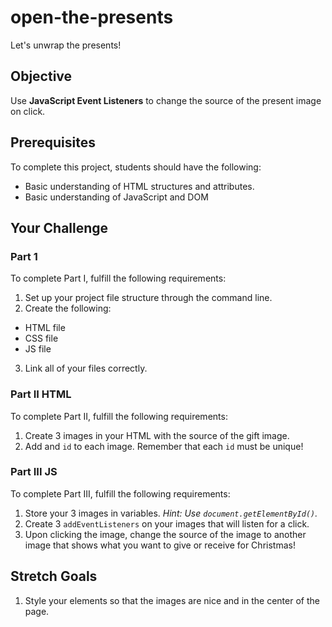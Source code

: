 # open-the-presents

Let's unwrap the presents!

## Objective

Use **JavaScript Event Listeners** to change the source of the present image on click.

## Prerequisites

To complete this project, students should have the following:
* Basic understanding of HTML structures and attributes.
* Basic understanding of JavaScript and DOM

## Your Challenge

### Part 1

To complete Part I, fulfill the following requirements:
1. Set up your project file structure through the command line.
2. Create the following:
* HTML file
* CSS file
* JS file
3. Link all of your files correctly.

### Part II HTML

To complete Part II, fulfill the following requirements:

1. Create 3 images in your HTML with the source of the gift image.
2. Add and ```id``` to each image. Remember that each ```id``` must be unique!

### Part III JS

To complete Part III, fulfill the following requirements:

1. Store your 3 images in variables. *Hint: Use ```document.getElementById()```.*
2. Create 3 ```addEventListeners``` on your images that will listen for a click.
3. Upon clicking the image, change the source of the image to another image that shows what you want to give or receive for Christmas!

## Stretch Goals

1. Style your elements so that the images are nice and in the center of the page. 
